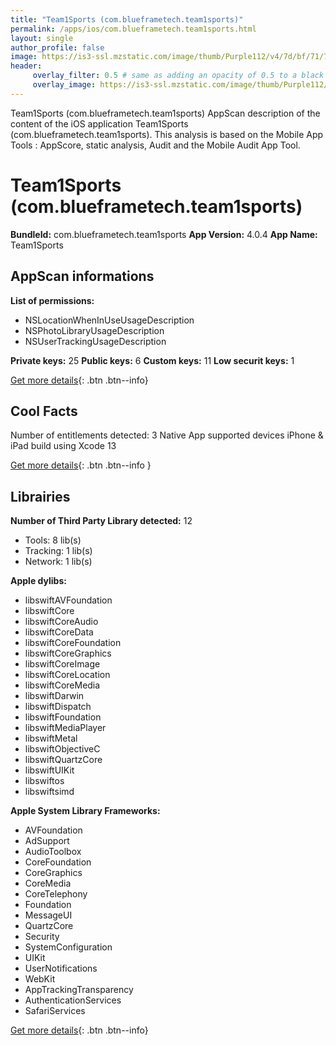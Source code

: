 ```yaml
---
title: "Team1Sports (com.blueframetech.team1sports)"
permalink: /apps/ios/com.blueframetech.team1sports.html
layout: single
author_profile: false
image: https://is3-ssl.mzstatic.com/image/thumb/Purple112/v4/7d/bf/71/7dbf7110-5558-847d-476d-97d44d8300e5/AppIcon-0-0-1x_U007emarketing-0-0-0-7-0-0-sRGB-0-0-0-GLES2_U002c0-512MB-85-220-0-0.png/512x512bb.jpg
header: 
     overlay_filter: 0.5 # same as adding an opacity of 0.5 to a black background
     overlay_image: https://is3-ssl.mzstatic.com/image/thumb/Purple112/v4/7d/bf/71/7dbf7110-5558-847d-476d-97d44d8300e5/AppIcon-0-0-1x_U007emarketing-0-0-0-7-0-0-sRGB-0-0-0-GLES2_U002c0-512MB-85-220-0-0.png/512x512bb.jpg
---
```

Team1Sports (com.blueframetech.team1sports) AppScan description of the content of the iOS application Team1Sports (com.blueframetech.team1sports). This analysis is based on the Mobile App Tools : AppScore, static analysis, Audit and the Mobile Audit App Tool.

# Team1Sports (com.blueframetech.team1sports)

**BundleId:** com.blueframetech.team1sports
**App Version:** 4.0.4
**App Name:** Team1Sports


## AppScan informations 

**List of permissions:** 
- NSLocationWhenInUseUsageDescription
- NSPhotoLibraryUsageDescription
- NSUserTrackingUsageDescription
  
  
**Private keys:** 25
**Public keys:** 6
**Custom keys:** 11
**Low securit keys:** 1
  
[Get more details](/pricing.html){: .btn .btn--info}

## Cool Facts

Number of entitlements detected: 3
Native App
supported devices iPhone & iPad
build using Xcode 13
  
[Get more details](/pricing.html){: .btn .btn--info }

## Librairies 
**Number of Third Party Library detected:** 12
- Tools: 8 lib(s)
- Tracking: 1 lib(s)
- Network: 1 lib(s)


**Apple dylibs:**
- libswiftAVFoundation
- libswiftCore
- libswiftCoreAudio
- libswiftCoreData
- libswiftCoreFoundation
- libswiftCoreGraphics
- libswiftCoreImage
- libswiftCoreLocation
- libswiftCoreMedia
- libswiftDarwin
- libswiftDispatch
- libswiftFoundation
- libswiftMediaPlayer
- libswiftMetal
- libswiftObjectiveC
- libswiftQuartzCore
- libswiftUIKit
- libswiftos
- libswiftsimd


**Apple System Library Frameworks:**
- AVFoundation
- AdSupport
- AudioToolbox
- CoreFoundation
- CoreGraphics
- CoreMedia
- CoreTelephony
- Foundation
- MessageUI
- QuartzCore
- Security
- SystemConfiguration
- UIKit
- UserNotifications
- WebKit
- AppTrackingTransparency
- AuthenticationServices
- SafariServices


  
[Get more details](/pricing.html){: .btn .btn--info}

